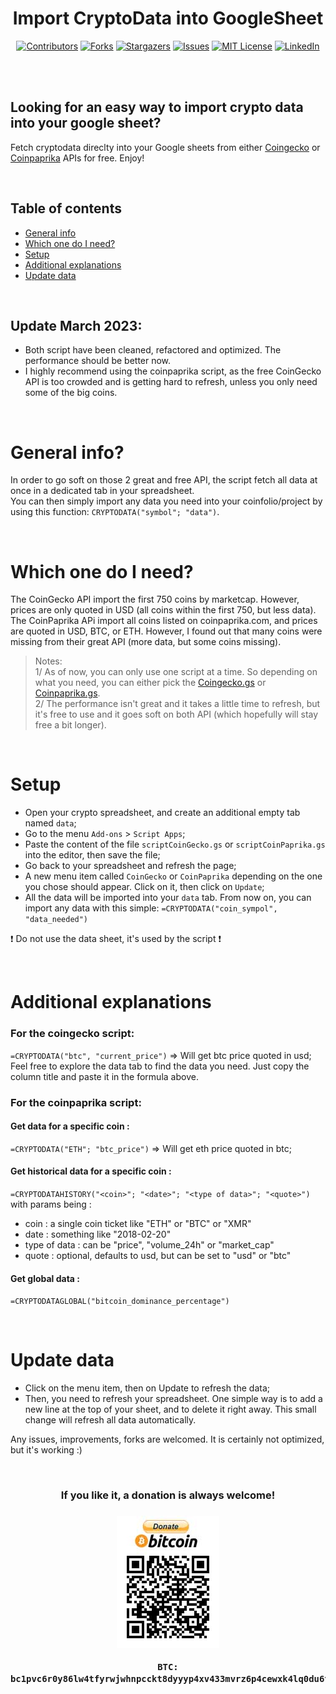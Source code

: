 <div align="center">

<h1>Import CryptoData into GoogleSheet</h1>

[![Contributors](https://img.shields.io/github/contributors/Pedrojok01/Import-CryptoData-into-GoogleSheet)](https://github.com/Pedrojok01/Import-CryptoData-into-GoogleSheet/graphs/contributors)
[![Forks](https://img.shields.io/github/forks/Pedrojok01/Import-CryptoData-into-GoogleSheet)](https://github.com/Pedrojok01/Import-CryptoData-into-GoogleSheet/network/members)
[![Stargazers](https://img.shields.io/github/stars/Pedrojok01/Import-CryptoData-into-GoogleSheet)](https://github.com/Pedrojok01/Import-CryptoData-into-GoogleSheet/stargazers)
[![Issues](https://img.shields.io/github/issues/Pedrojok01/Import-CryptoData-into-GoogleSheet)](https://github.com/Pedrojok01/Import-CryptoData-into-GoogleSheet/issues)
[![MIT License](https://img.shields.io/github/license/Pedrojok01/Import-CryptoData-into-GoogleSheet)](https://github.com/Pedrojok01/Import-CryptoData-into-GoogleSheet/blob/main/LICENSE.md)
[![LinkedIn](https://img.shields.io/badge/-LinkedIn-black)](https://www.linkedin.com/in/pierre-estrabaud-96b303206/)

</div>

<br></br>

## Looking for an easy way to import crypto data into your google sheet?

<p>Fetch cryptodata direclty into your Google sheets from either <a href="https://www.coingecko.com">Coingecko</a> or <a href="https://coinpaprika.com">Coinpaprika</a> APIs for free. Enjoy!</p>

<br>

## Table of contents

- [General info](#general-info)
- [Which one do I need?](#Which-one-do-I-need?)
- [Setup](#setup)
- [Additional explanations](#Additional-explanations)
- [Update data](#Update-data)

<br>

## Update March 2023:

- Both script have been cleaned, refactored and optimized. The performance should be better now.
- I highly recommend using the coinpaprika script, as the free CoinGecko API is too crowded and is getting hard to refresh, unless you only need some of the big coins.

<br>

# General info?

In order to go soft on those 2 great and free API, the script fetch all data at once in a dedicated tab in your spreadsheet.</br>
You can then simply import any data you need into your coinfolio/project by using this function: `CRYPTODATA("symbol"; "data")`.

<br>

# Which one do I need?

The CoinGecko API import the first 750 coins by marketcap. However, prices are only quoted in USD (all coins within the first 750, but less data).</br>
The CoinPaprika APi import all coins listed on coinpaprika.com, and prices are quoted in USD, BTC, or ETH. However, I found out that many coins were missing from their great API (more data, but some coins missing).

> Notes:</br>
> 1/ As of now, you can only use one script at a time. So depending on what you need, you can either pick the [Coingecko.gs](https://github.com/Pedrojok01/Import-CryptoData-into-GoogleSheet/blob/main/scriptCoinGecko.gs) or [Coinpaprika.gs](https://github.com/Pedrojok01/Import-CryptoData-into-GoogleSheet/blob/main/scriptCoinPaprika.gs).</br>
> 2/ The performance isn't great and it takes a little time to refresh, but it's free to use and it goes soft on both API (which hopefully will stay free a bit longer).

<br>

# Setup

- Open your crypto spreadsheet, and create an additional empty tab named `data`;
- Go to the menu `Add-ons` > `Script Apps`;
- Paste the content of the file `scriptCoinGecko.gs` or `scriptCoinPaprika.gs` into the editor, then save the file;
- Go back to your spreadsheet and refresh the page;
- A new menu item called `CoinGecko` or `CoinPaprika` depending on the one you chose should appear. Click on it, then click on `Update`;
- All the data will be imported into your `data` tab. From now on, you can import any data with this simple: `=CRYPTODATA("coin_sympol", "data_needed")`

❗ Do not use the data sheet, it's used by the script ❗

<br>

# Additional explanations

### For the coingecko script:

`=CRYPTODATA("btc", "current_price")` => Will get btc price quoted in usd;</br>
Feel free to explore the data tab to find the data you need. Just copy the column title and paste it in the formula above.

### For the coinpaprika script:

#### Get data for a specific coin :

`=CRYPTODATA("ETH"; "btc_price")` => Will get eth price quoted in btc;

#### Get historical data for a specific coin :

`=CRYPTODATAHISTORY("<coin>"; "<date>"; "<type of data>"; "<quote>")` with params being :

- coin : a single coin ticket like "ETH" or "BTC" or "XMR"
- date : something like "2018-02-20"
- type of data : can be "price", "volume_24h" or "market_cap"
- quote : optional, defaults to usd, but can be set to "usd" or "btc"

#### Get global data :

`=CRYPTODATAGLOBAL("bitcoin_dominance_percentage")`

<br>

# Update data

- Click on the menu item, then on Update to refresh the data;</br>
- Then, you need to refresh your spreadsheet. One simple way is to add a new line at the top of your sheet, and to delete it right away. This small change will refresh all data automatically.

Any issues, improvements, forks are welcomed. It is certainly not optimized, but it's working :)

<br>

<div align="center">
<h3> If you like it, a donation is always welcome! <h3>

[![btc_qrcode](./btc_qrcode.jpg)](https://raw.githubusercontent.com/Pedrojok01/Import-CryptoData-into-GoogleSheet/main/bitcoin-address.txt)

```
BTC: bc1pvc6r0y86lw4tfyrwjwhnpcckt8dyyyp4xv433mvrz6p4cewxk4lq0du6t9
```

</div>
